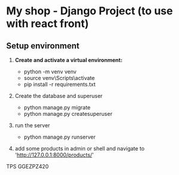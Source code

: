 # My shop - Django Project (to use with react front)

## Setup environment

1. **Create and activate a virtual environment:**
   - python -m venv venv
   - source venv\Scripts\activate
   - pip install -r requirements.txt
2. Create the database and superuser

   - python manage.py migrate
   - python manage.py createsuperuser

3. run the server

   - python manage.py runserver

4. add some products in admin or shell and navigate to 'http://127.0.0.1:8000/products/'

TPS
GGEZPZ420
